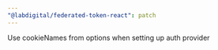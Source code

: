 ```yaml
---
"@labdigital/federated-token-react": patch
---
```


Use cookieNames from options when setting up auth provider
